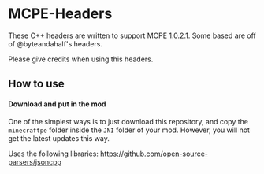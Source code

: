 # MCPE-Headers

These C++ headers are written to support MCPE 1.0.2.1. Some based are off of @byteandahalf's headers.

Please give credits when using this headers.

## How to use
#### Download and put in the mod
One of the simplest ways is to just download this repository, and copy the `minecraftpe` folder 
inside the `JNI` folder of your mod. However, you will not get the latest updates this way.


Uses the following libraries:
https://github.com/open-source-parsers/jsoncpp
